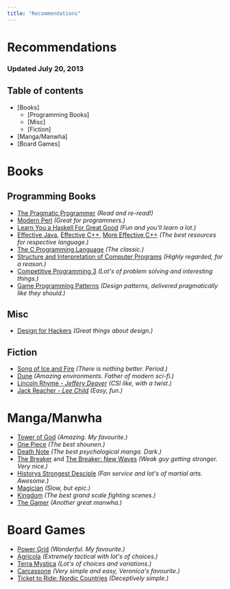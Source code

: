 ```yaml
---
title: "Recommendations"
---
```


Recommendations
===============

### Updated July 20, 2013

## Table of contents

* [Books]
    * [Programming Books]
    * [Misc]
    * [Fiction]
* [Manga/Manwha]
* [Board Games]

Books
=====

Programming Books
-----------------

* [The Pragmatic Programmer][] *(Read and re-read!)*
* [Modern Perl][] *(Great for programmers.)*
* [Learn You a Haskell For Great Good][] *(Fun and you'll learn a lot.)*
* [Effective Java][], [Effective C++][scottmeyers], [More Effective C++][scottmeyers] *(The best resources for respective language.)*
* [The C Programming Language][K&R] *(The classic.)*
* [Structure and Interpretation of Computer Programs][] *(Highly regarded, for a reason.)*
* [Competitive Programming 3][] *(Lot's of problem solving and interesting things.)*
* [Game Programming Patterns][] *(Design patterns, delivered pragmatically like they should.)*

[The Pragmatic Programmer]: http://pragprog.com/the-pragmatic-programmer "The Pragmatic Programmer"
[Code Complete]: http://cc2e.com/ "Code Complete"
[Modern Perl]: http://www.modernperlbooks.com/ "Modern Perl"
[Learn You a Haskell For Great Good]: http://learnyouahaskell.com/ "Learn Haskell the fun way!"
[Effective Java]: http://java.sun.com/docs/books/effective/ "Effective Java"
[scottmeyers]: http://aristeia.com/books.html "Scott Meyers books Effective C++, More Effective C++"
[K&R]: http://cm.bell-labs.com/cm/cs/cbook/ "The C Programming Language"
[Structure and Interpretation of Computer Programs]: http://mitpress.mit.edu/sicp/ "Structure and Interpretation of Computer Programs"
[Competitive Programming 3]: https://sites.google.com/site/stevenhalim/ "Competitive Programming 3"
[Game Programming Patterns]: http://gameprogrammingpatterns.com/ "Game Programming Patterns"

Misc
----

* [Design for Hackers][] *(Great things about design.)*

[Design for Hackers]: http://www.designforhackers.com/ "Design for Hackers"
[stq]: http://stackoverflow.com/questions/1711/what-is-the-single-most-influential-book-every-programmer-should-read "What is the single most influential book every programmer should read?"

Fiction
-------

* [Song of Ice and Fire][] *(There is nothing better. Period.)*
* [Dune][] *(Amazing environments. Father of modern sci-fi.)*
* [Lincoln Rhyme - *Jeffery Deaver*][deaver] *(CSI like, with a twist.)*
* [Jack Reacher - *Lee Child*][lee child] *(Easy, fun.)*

[Song of Ice and Fire]: http://en.wikipedia.org/wiki/A_Song_of_Ice_and_Fire "Wikipedia A Song of Ice and Fire"
[Dune]: http://en.wikipedia.org/wiki/Dune_%28novel%29 "Wikipedia Dune"
[deaver]: http://www.jefferydeaver.com/novels/series-order/ "Jeffery Deaver"
[lee child]: http://www.leechild.com/ "Lee Child - Author of the Jack Reacher series."

[maiden]: http://jefferydeaver.com/Novels_/A_Maiden_s_Grave/a_maiden_s_grave.html "A Maiden's Grave"
[The Cold Moon]: http://www.jefferydeaver.com/Novels_/ColdMoon/coldmoon.html "The Cold Moon"
[The Sleeping Doll]: http://www.jefferydeaver.com/Novels_/SleepingDoll/sleepingdoll.html "The Sleeping Doll"

Manga/Manwha
============

* [Tower of God][] *(Amazing. My favourite.)*
* [One Piece][] *(The best shounen.)*
* [Death Note][] *(The best psychological manga. Dark.)*
* [The Breaker][] and [The Breaker: New Waves][] *(Weak guy getting stronger. Very nice.)*
* [Historys Strongest Desciple][] *(Fan service and lot's of martial arts. Awesome.)*
* [Magician][] *(Slow, but epic.)*
* [Kingdom][] *(The best grand scale fighting scenes.)*
* [The Gamer][] *(Another great manwha.)*

[Tower of God]: http://www.batoto.net/comic/_/comics/tower-of-god-r1 "Tower of God"
[One Piece]: http://www.batoto.net/comic/_/comics/one-piece-r39 "One Piece"
[Death Note]: http://www.mangareader.net/113/death-note.html "Death Note"
[The Breaker]: http://www.mangareader.net/530/the-breaker.html "The Breaker"
[The Breaker: New Waves]: http://www.mangareader.net/the-breaker-new-waves "The Breaker: New Waves"
[Historys Strongest Desciple]: http://www.mangareader.net/337/historys-strongest-disciple-kenichi.html "Historys Strongest Desciple"
[Magician]: http://www.batoto.net/comic/_/comics/magician-r208 "Magician"
[Kingdom]: http://en.wikipedia.org/wiki/Kingdom_%28manga%29 "Kingdom"
[The Gamer]: http://comic.naver.com/webtoon/list.nhn?titleId=552960 "The Gamer"

Board Games
===========

* [Power Grid][] *(Wonderful. My favourite.)*
* [Agricola][] *(Extremely tactical with lot's of choices.)*
* [Terra Mystica][] *(Lot's of choices and variations.)*
* [Carcassone][] *(Very simple and easy, Veronica's favourite.)*
* [Ticket to Ride: Nordic Countries][] *(Deceptively simple.)*

[Power Grid]: http://boardgamegeek.com/boardgame/2651/power-grid "Power Grid. My favourite board game."
[Agricola]: http://boardgamegeek.com/boardgame/31260/agricola "Agricola. An amazing board game."
[Terra Mystica]: http://boardgamegeek.com/boardgame/120677/terra-mystica "Terra Mystica"
[Ticket to Ride: Nordic Countries]: http://boardgamegeek.com/boardgame/31627/ticket-ride-nordic-countries "Ticket to Ride: Nordic Countries"
[Carcassone]: http://boardgamegeek.com/boardgame/822/carcassonne "Carcassone"

